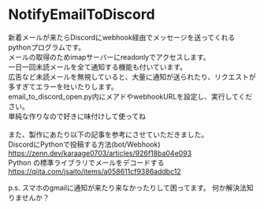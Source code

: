 # NotifyEmailToDiscord
新着メールが来たらDiscordにwebhook経由でメッセージを送ってくれるpythonプログラムです。<br>
メールの取得のためimapサーバーにreadonlyでアクセスします。<br>
一日一回未読メールを全て通知する機能も付いています。<br>
広告など未読メールを無視していると、大量に通知が送られたり、リクエストが多すぎてエラーを吐いたりします。<br>
email_to_discord_open.py内にメアドやwebhookURLを設定し、実行してください。<br>
単純な作りなので好きに味付けして使ってね<br>
<br>
また、製作にあたり以下の記事を参考にさせていただきました。<br>
DiscordにPythonで投稿する方法(bot/Webhook)<br>
https://zenn.dev/karaage0703/articles/926f18ba04e093<br>
Python の標準ライブラリでメールをデコードする<br>
https://qiita.com/jsaito/items/a058611cf9386addbc12<br>

p.s.
スマホのgmailに通知が来たり来なかったりして困ってます。
何か解決法知りませんか？
